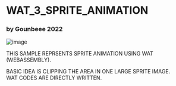 <h1>WAT_3_SPRITE_ANIMATION</h1>
<h3>by Gounbeee 2022</h3>

![image](https://user-images.githubusercontent.com/14824067/195845702-37b03061-08f4-4d58-938a-32fb58235694.gif)

<p>
THIS SAMPLE REPRSENTS SPRITE ANIMATION USING WAT (WEBASSEMBLY).

BASIC IDEA IS CLIPPING THE AREA IN ONE LARGE SPRITE IMAGE.<br>
WAT CODES ARE DIRECTLY WRITTEN.
</p>
